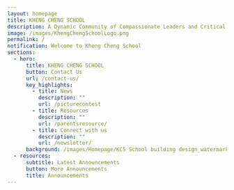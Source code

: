 ```yaml
---
layout: homepage
title: KHENG CHENG SCHOOL
description: A Dynamic Community of Compassionate Leaders and Critical Thinkers.
image: /images/KhengChengSchoolLogo.png
permalink: /
notification: Welcome to Kheng Cheng School
sections:
  - hero:
      title: KHENG CHENG SCHOOL
      button: Contact Us
      url: /contact-us/
      key_highlights:
        - title: News
          description: ""
          url: /picturecontest
        - title: Resources
          description: ""
          url: /parentsresource/
        - title: Connect with us
          description: ""
          url: /newsletter/
      background: /images/Homepage/KCS School building design_watermark for cover.jpeg
  - resources:
      subtitle: Latest Announcements
      button: More Announcements
      title: Announcements
---
```

